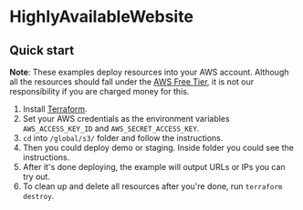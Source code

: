# HighlyAvailableWebsite

## Quick start

**Note**: These examples deploy resources into your AWS account. Although all the resources should fall under the
[AWS Free Tier](https://aws.amazon.com/free/), it is not our responsibility if you are charged money for this.

1. Install [Terraform](https://www.terraform.io/).
1. Set your AWS credentials as the environment variables `AWS_ACCESS_KEY_ID` and `AWS_SECRET_ACCESS_KEY`.
1. `cd` into `/global/s3/` folder and follow the instructions.
1. Then you could deploy demo or staging. Inside folder you could see the instructions.
1. After it's done deploying, the example will output URLs or IPs you can try out.
1. To clean up and delete all resources after you're done, run `terraform destroy`.
